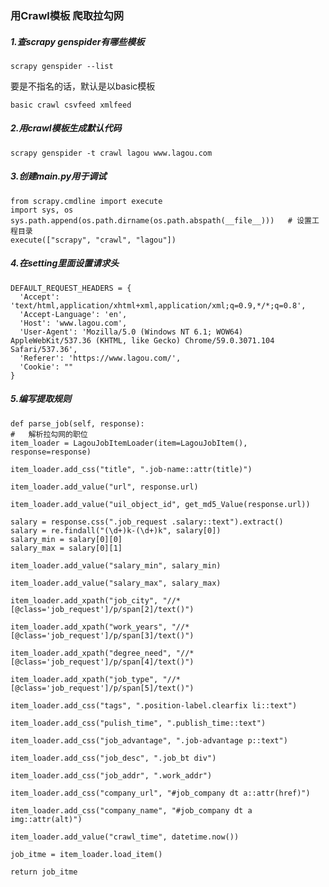 ### 用Crawl模板 爬取拉勾网

##### 1.查scrapy genspider有哪些模板
    scrapy genspider --list
  要是不指名的话，默认是以basic模板
  
  `
  basic
  crawl
  csvfeed
  xmlfeed
  `
##### 2.用crawl模板生成默认代码
    scrapy genspider -t crawl lagou www.lagou.com
    
##### 3.创建main.py用于调试
    from scrapy.cmdline import execute
    import sys, os
    sys.path.append(os.path.dirname(os.path.abspath(__file__)))   # 设置工程目录
    execute(["scrapy", "crawl", "lagou"])
 
##### 4.在setting里面设置请求头
    DEFAULT_REQUEST_HEADERS = {
      'Accept': 'text/html,application/xhtml+xml,application/xml;q=0.9,*/*;q=0.8',
      'Accept-Language': 'en',
      'Host': 'www.lagou.com',
      'User-Agent': 'Mozilla/5.0 (Windows NT 6.1; WOW64) AppleWebKit/537.36 (KHTML, like Gecko) Chrome/59.0.3071.104 Safari/537.36',
      'Referer': 'https://www.lagou.com/',
      'Cookie': ""
    }
    
##### 5.编写提取规则
    def parse_job(self, response):
    #   解析拉勾网的职位
    item_loader = LagouJobItemLoader(item=LagouJobItem(), response=response)

    item_loader.add_css("title", ".job-name::attr(title)")

    item_loader.add_value("url", response.url)

    item_loader.add_value("uil_object_id", get_md5_Value(response.url))

    salary = response.css(".job_request .salary::text").extract()
    salary = re.findall("(\d+)k-(\d+)k", salary[0])
    salary_min = salary[0][0]
    salary_max = salary[0][1]

    item_loader.add_value("salary_min", salary_min)

    item_loader.add_value("salary_max", salary_max)

    item_loader.add_xpath("job_city", "//*[@class='job_request']/p/span[2]/text()")

    item_loader.add_xpath("work_years", "//*[@class='job_request']/p/span[3]/text()")

    item_loader.add_xpath("degree_need", "//*[@class='job_request']/p/span[4]/text()")

    item_loader.add_xpath("job_type", "//*[@class='job_request']/p/span[5]/text()")

    item_loader.add_css("tags", ".position-label.clearfix li::text")

    item_loader.add_css("pulish_time", ".publish_time::text")

    item_loader.add_css("job_advantage", ".job-advantage p::text")

    item_loader.add_css("job_desc", ".job_bt div")

    item_loader.add_css("job_addr", ".work_addr")

    item_loader.add_css("company_url", "#job_company dt a::attr(href)")

    item_loader.add_css("company_name", "#job_company dt a img::attr(alt)")

    item_loader.add_value("crawl_time", datetime.now())

    job_itme = item_loader.load_item()

    return job_itme
